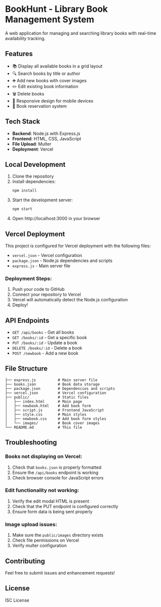 # BookHunt - Library Book Management System

A web application for managing and searching library books with real-time availability tracking.

## Features

- 📚 Display all available books in a grid layout
- 🔍 Search books by title or author
- ➕ Add new books with cover images
- ✏️ Edit existing book information
- 🗑️ Delete books
- 📱 Responsive design for mobile devices
- 🎯 Book reservation system

## Tech Stack

- **Backend**: Node.js with Express.js
- **Frontend**: HTML, CSS, JavaScript
- **File Upload**: Multer
- **Deployment**: Vercel

## Local Development

1. Clone the repository
2. Install dependencies:
   ```bash
   npm install
   ```
3. Start the development server:
   ```bash
   npm start
   ```
4. Open http://localhost:3000 in your browser

## Vercel Deployment

This project is configured for Vercel deployment with the following files:

- `vercel.json` - Vercel configuration
- `package.json` - Node.js dependencies and scripts
- `express.js` - Main server file

### Deployment Steps:

1. Push your code to GitHub
2. Connect your repository to Vercel
3. Vercel will automatically detect the Node.js configuration
4. Deploy!

## API Endpoints

- `GET /api/books` - Get all books
- `GET /books/:id` - Get a specific book
- `PUT /books/:id` - Update a book
- `DELETE /books/:id` - Delete a book
- `POST /newbook` - Add a new book

## File Structure

```
├── express.js          # Main server file
├── books.json          # Book data storage
├── package.json        # Dependencies and scripts
├── vercel.json         # Vercel configuration
├── public/             # Static files
│   ├── index.html      # Main page
│   ├── newbook.html    # Add book form
│   ├── script.js       # Frontend JavaScript
│   ├── style.css       # Main styles
│   ├── newbook.css     # Add book form styles
│   └── images/         # Book cover images
└── README.md           # This file
```

## Troubleshooting

### Books not displaying on Vercel:
1. Check that `books.json` is properly formatted
2. Ensure the `/api/books` endpoint is working
3. Check browser console for JavaScript errors

### Edit functionality not working:
1. Verify the edit modal HTML is present
2. Check that the PUT endpoint is configured correctly
3. Ensure form data is being sent properly

### Image upload issues:
1. Make sure the `public/images` directory exists
2. Check file permissions on Vercel
3. Verify multer configuration

## Contributing

Feel free to submit issues and enhancement requests!

## License

ISC License
